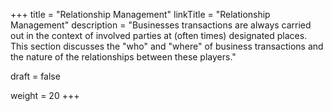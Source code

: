 +++
title = "Relationship Management"
linkTitle = "Relationship Management"
description = "Businesses transactions are always carried out in the context of involved parties at (often times) designated places.  This section discusses the \"who\" and \"where\" of business transactions and the nature of the relationships between these players."

draft = false

weight = 20
+++

